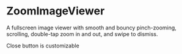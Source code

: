 # ZoomImageViewer

A fullscreen image viewer with smooth and bouncy pinch-zooming, scrolling, double-tap zoom in and out, and swipe to dismiss.

Close button is customizable

